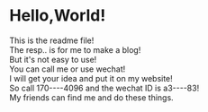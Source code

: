 # Hello,World!
This is the readme file!  
The resp.. is for me to make a blog!  
But it's not easy to use!  
You can call me or use wechat!  
I will get your idea and put it on  my website!  
So call 170----4096 and the wechat ID is a3----83!  
My friends can find me and do these things.  